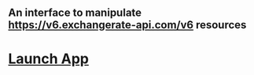 
## An interface to manipulate  https://v6.exchangerate-api.com/v6 resources

# [Launch App](https://devtsp.github.io/exchange-rates-api-interface/)